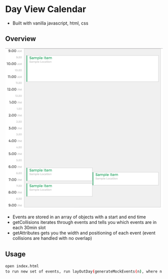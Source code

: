 # Day View Calendar
- Built with vanilla javascript, html, css

## Overview

![](./screenshot.png)
- Events are stored in an array of objects with a start and end time
- getCollisions iterates through events and tells you which events are in each 30min slot
- getAttributes gets you the width and positioning of each event (event collisions are handled with no overlap)

## Usage

```sh
open index.html
to run new set of events, run layOutDay(generateMockEvents(n), where n is the number of events you want to render;